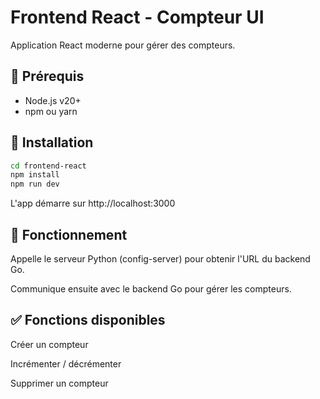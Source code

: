 # Frontend React - Compteur UI

Application React moderne pour gérer des compteurs.

## 🧰 Prérequis

- Node.js v20+
- npm ou yarn

## 🔧 Installation

```bash
cd frontend-react
npm install
npm run dev
```

L'app démarre sur http://localhost:3000

## 🔄 Fonctionnement

  Appelle le serveur Python (config-server) pour obtenir l'URL du backend Go.

  Communique ensuite avec le backend Go pour gérer les compteurs.

## ✅ Fonctions disponibles

  Créer un compteur

  Incrémenter / décrémenter

  Supprimer un compteur


